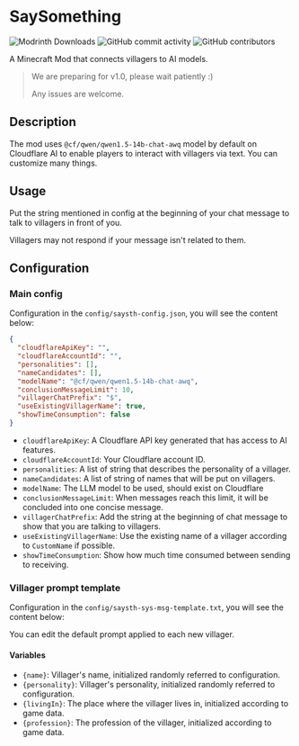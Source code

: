 # SaySomething

![Modrinth Downloads](https://img.shields.io/modrinth/dt/say-something)
![GitHub commit activity](https://img.shields.io/github/commit-activity/m/ranzeplay/saysth)
![GitHub contributors](https://img.shields.io/github/contributors/ranzeplay/saysth)

A Minecraft Mod that connects villagers to AI models.

> We are preparing for v1.0, please wait patiently :)
> 
> Any issues are welcome.

## Description

The mod uses `@cf/qwen/qwen1.5-14b-chat-awq` model by default on Cloudflare AI
to enable players to interact with villagers via text.
You can customize many things.

## Usage

Put the string mentioned in config at the beginning of your chat message
to talk to villagers in front of you.

Villagers may not respond if your message isn't related to them.

## Configuration

### Main config

Configuration in the `config/saysth-config.json`, you will see the content below:

```json
{
  "cloudflareApiKey": "",
  "cloudflareAccountId": "",
  "personalities": [],
  "nameCandidates": [],
  "modelName": "@cf/qwen/qwen1.5-14b-chat-awq",
  "conclusionMessageLimit": 10,
  "villagerChatPrefix": "$",
  "useExistingVillagerName": true,
  "showTimeConsumption": false
}
```

- `cloudflareApiKey`: A Cloudflare API key generated that has access to AI features.
- `cloudflareAccountId`: Your Cloudflare account ID.
- `personalities`: A list of string that describes the personality of a villager.
- `nameCandidates`: A list of string of names that will be put on villagers.
- `modelName`: The LLM model to be used, should exist on Cloudflare
- `conclusionMessageLimit`: When messages reach this limit, it will be concluded into one concise message.
- `villagerChatPrefix`: Add the string at the beginning of chat message to show that you are talking to villagers.
- `useExistingVillagerName`: Use the existing name of a villager according to `CustomName` if possible.
- `showTimeConsumption`: Show how much time consumed between sending to receiving.

### Villager prompt template

Configuration in the `config/saysth-sys-msg-template.txt`, you will see the content below:

You can edit the default prompt applied to each new villager.

#### Variables

- `{name}`: Villager's name, initialized randomly referred to configuration.
- `{personality}`: Villager's personality, initialized randomly referred to configuration.
- `{livingIn}`: The place where the villager lives in, initialized according to game data.
- `{profession}`: The profession of the villager, initialized according to game data.
